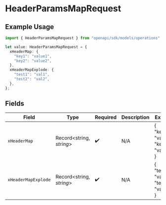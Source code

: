 # HeaderParamsMapRequest

## Example Usage

```typescript
import { HeaderParamsMapRequest } from "openapi/sdk/models/operations";

let value: HeaderParamsMapRequest = {
  xHeaderMap: {
    "key1": "value1",
    "key2": "value2",
  },
  xHeaderMapExplode: {
    "test1": "val1",
    "test2": "val2",
  },
};
```

## Fields

| Field                                  | Type                                   | Required                               | Description                            | Example                                |
| -------------------------------------- | -------------------------------------- | -------------------------------------- | -------------------------------------- | -------------------------------------- |
| `xHeaderMap`                           | Record<string, *string*>               | :heavy_check_mark:                     | N/A                                    | {<br/>"key1": "value1",<br/>"key2": "value2"<br/>} |
| `xHeaderMapExplode`                    | Record<string, *string*>               | :heavy_check_mark:                     | N/A                                    | {<br/>"test1": "val1",<br/>"test2": "val2"<br/>} |